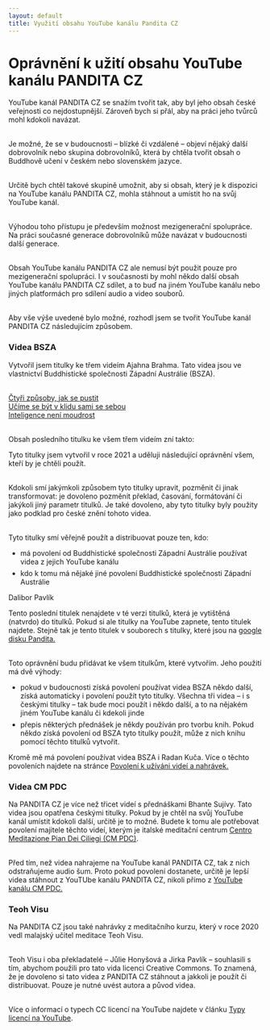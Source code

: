 ```yaml
---
layout: default
title: Využití obsahu YouTube kanálu Pandita CZ
---
```


# Oprávnění k užití obsahu YouTube kanálu PANDITA CZ

YouTube kanál PANDITA CZ se snažím tvořit tak, aby byl jeho obsah české veřejnosti co nejdostupnější. Zároveň bych si přál, aby na práci jeho tvůrců mohl kdokoli navázat.<br><br>

Je možné, že se v budoucnosti – blízké či vzdálené – objeví nějaký další dobrovolník nebo skupina dobrovolníků, která by chtěla tvořit obsah o Buddhově učení v českém nebo slovenském jazyce.<br><br>

Určitě bych chtěl takové skupině umožnit, aby si obsah, který je k dispozici na YouTube kanálu PANDITA CZ, mohla stáhnout a umístit ho na svůj YouTube kanál.<br><br>

Výhodou toho přístupu je především možnost mezigenerační spolupráce. Na práci současné generace dobrovolníků může navázat v budoucnosti další generace.<br><br>

Obsah YouTube kanálu PANDITA CZ ale nemusí být použit pouze pro mezigenerační spolupráci. I v současnosti by mohl někdo další obsah YouTube kanálu PANDITA CZ sdílet, a to buď na jiném YouTube kanálu nebo jiných platformách pro sdílení audio a video souborů. <br><br>

Aby vše výše uvedené bylo možné, rozhodl jsem se tvořit YouTube kanál PANDITA CZ následujícím způsobem.

### Videa BSZA

Vytvořil jsem titulky ke třem videím Ajahna Brahma. Tato videa jsou ve vlastnictví Buddhistické společnosti Západní Austrálie (BSZA).<br><br>

<a href="https://www.youtube.com/watch?v=pkH7Qick84E&t=6s">Čtyři způsoby, jak se pustit</a><br>
<a href="https://www.youtube.com/watch?v=VCR0GOzAKoE&t=7s">Učíme se být v klidu sami se sebou</a><br>
<a href="https://www.youtube.com/watch?v=W52r-greBg0">Inteligence není moudrost</a><br><br>

Obsah posledního titulku ke všem třem videím zní takto:

<div class="citace">
Tyto titulky jsem vytvořil v roce 2021 a uděluji následující oprávnění všem, kteří by je chtěli použít.<br><br>

Kdokoli smí jakýmkoli způsobem tyto titulky upravit, pozměnit či jinak transformovat: je dovoleno pozměnit překlad, časování, formátování či jakýkoli jiný parametr titulků. Je také dovoleno, aby tyto titulky byly použity jako podklad pro české znění tohoto videa.<br><br>

Tyto titulky smí věřejně použít a distribuovat pouze ten, kdo:

<ul>
<li>má povolení od Buddhistické společnosti Západní Austrálie používat videa z jejich YouTube kanálu</li>

<li style="margin-top:6px">kdo k tomu má nějaké jiné povolení Buddhistické společnosti Západní Austrálie  </li>
</ul>

Dalibor Pavlík

</div>

Tento poslední titulek nenajdete v té verzi titulků, která je vytištěná (natvrdo) do titulků. Pokud si ale titulky na YouTube zapnete, tento titulek najdete. Stejně tak je tento titulek v souborech s titulky, které jsou na <a href="https://drive.google.com/drive/u/1/folders/11gL2ab0CPZUdpUUepmwEovLgplyc8VLj">google disku Pandita.</a> <br><br>

Toto oprávnění budu přidávat ke všem titulkům, které vytvořím. Jeho použití má dvě výhody:

<ul>
<li> pokud v budoucnosti získá povolení používat videa BSZA někdo další, získá automaticky i povolení použít tyto titulky. Všechna tři videa – i s českými titulky – tak bude moci použít i někdo další, a to na nějakém jiném YouTube kanálu či kdekoli jinde</li>

<li style="margin-top:6px"> přepis některých přednášek je někdy používán pro tvorbu knih. Pokud někdo získá povolení od BSZA tyto titulky použít, může z nich knihu pomocí těchto titulků vytvořit.</li>
</ul>

Kromě mě má povolení používat videa BSZA i Radan Kuča. Více o těchto povoleních najdete na stránce [Povolení k užíváni videí a nahrávek.](povoleni-k-uzivani-videi-a-nahravek.html)<br>

### Videa CM PDC

Na PANDITA CZ je více než třicet videí s přednáškami Bhante Sujívy. Tato videa jsou opatřena českými titulky. Pokud by je chtěl na svůj YouTube kanál umístit kdokoli další, určitě je to možné. Budete k tomu ale potřebovat povolení majitele těchto videí, kterým je italské meditační centrum [Centro Meditazione Pian Dei Ciliegi (CM PDC)](https://www.piandeiciliegi.it/en/).<br><br>

Před tím, než videa nahrajeme na YouTube kanál PANDITA CZ, tak z nich odstraňujeme audio šum. Proto pokud povolení dostanete, určitě je lepší videa stáhnout z YouTUbe kanálu PANDITA CZ, nikoli přímo z [YouTube kanálu CM PDC.](https://www.youtube.com/c/CentromeditazionePiandeiCiliegi)

### Teoh Visu

Na PANDITA CZ jsou také nahrávky z meditačního kurzu, který v roce 2020 vedl malajský učitel meditace Teoh Visu.
<br><br>

Teoh Visu i oba překladatelé – Jůlie Honyšová a Jirka Pavlík – souhlasili s tím, abychom použili pro tato vida licenci Creative Commons. To znamená, že je dovoleno si tato videa z PANDITA CZ stáhnout a jakkoli je použít či distribuovat. Pouze je nutné uvést autora a původ videa.<br><br>

Více o informací o typech CC licencí na YouTube najdete v článku [Typy licencí na YouTube](typy-licenci-na-youtube.html).
